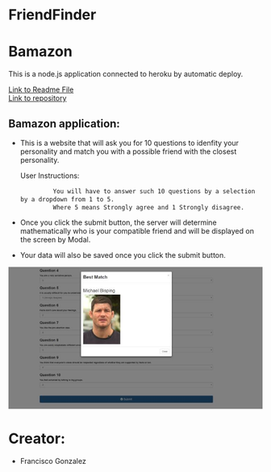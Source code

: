 # FriendFinder

# Bamazon


This is a node.js application connected to heroku by automatic deploy.


<a href="https://github.com/lugof/FriendFinder/blob/master/README.md">Link to Readme File</a>   
<a href="https://github.com/lugof/FriendFinder">Link to repository</a>   


## Bamazon application:

* This is a website that will ask you for 10 questions to idenfity your personality and match you with a possible friend with the closest  personality.

     User Instructions:
       
               You will have to answer such 10 questions by a selection by a dropdown from 1 to 5.
               Where 5 means Strongly agree and 1 Strongly disagree.

* Once you click the submit button, the server will determine mathematically who is your compatible friend and will be displayed on the screen by Modal.     
* Your data will also be saved once you click the submit button.




![alt text](/showcasing.png)




# Creator:
* Francisco Gonzalez
